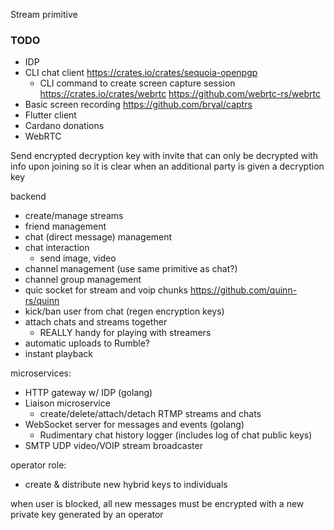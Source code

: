 Stream primitive


### TODO
- IDP 
- CLI chat client https://crates.io/crates/sequoia-openpgp
    - CLI command to create screen capture session https://crates.io/crates/webrtc https://github.com/webrtc-rs/webrtc
- Basic screen recording https://github.com/bryal/captrs
- Flutter client
- Cardano donations 
- WebRTC

Send encrypted decryption key with invite that can only be decrypted with info upon joining so it is clear when an additional party is given a decryption key

backend
- create/manage streams
- friend management
- chat (direct message) management
- chat interaction
    - send image, video
- channel management (use same primitive as chat?)
- channel group management
- quic socket for stream and voip chunks https://github.com/quinn-rs/quinn
- kick/ban user from chat (regen encryption keys)
- attach chats and streams together
    - REALLY handy for playing with streamers
- automatic uploads to Rumble?
- instant playback

microservices:
 - HTTP gateway w/ IDP (golang)
 - Liaison microservice
    - create/delete/attach/detach RTMP streams and chats
 - WebSocket server for messages and events (golang)
    - Rudimentary chat history logger (includes log of chat public keys)
 - SMTP UDP video/VOIP stream broadcaster

operator role:
  - create & distribute new hybrid keys to individuals

when user is blocked, all new messages must be encrypted with a new private key generated by an operator


